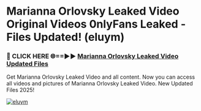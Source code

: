 # Marianna Orlovsky Leaked Video Original Videos 0nlyFans Leaked - Files Updated! (eluym)

<h3>🔴 CLICK HERE 🌐==►► <a href="https://tinyurl.com/2jnfzry5" rel="nofollow">Marianna Orlovsky Leaked Video Updated Files</a></h3>

Get Marianna Orlovsky Leaked Video and all content. Now you can access all videos and pictures of Marianna Orlovsky Leaked Video. New Updated Files 2025!

[![eluym](https://i.imgur.com/GyGTBgg.gif)](https://tinyurl.com/2jnfzry5)
